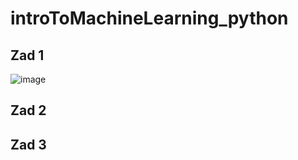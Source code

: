 # introToMachineLearning_python
 
 ## Zad 1
![image](https://user-images.githubusercontent.com/61067969/174241722-17f5acab-f9fb-42f6-b90f-b66fb43ae10b.png)

## Zad 2

## Zad 3
